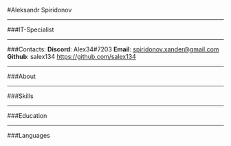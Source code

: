 #Aleksandr Spiridonov
***
###IT-Specialist
***
###Contacts:
**Discord**: Alex34#7203
**Email**: spiridonov.xander@gmail.com
**Github**: salex134  https://github.com/salex134


***
###About

***

###Skills

***

###Education

---

###Languages
